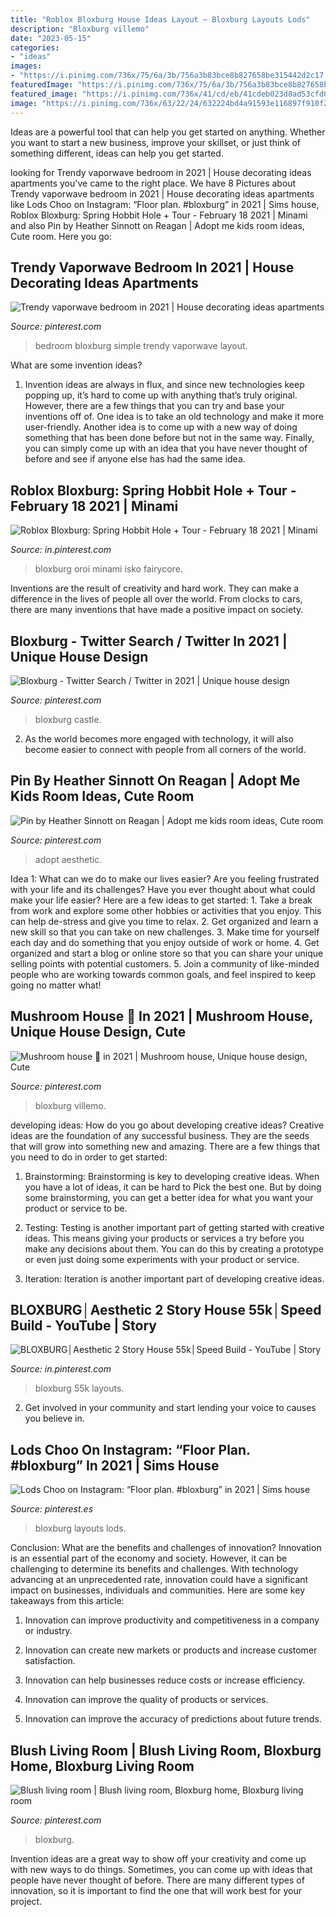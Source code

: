 ```yaml
---
title: "Roblox Bloxburg House Ideas Layout ~ Bloxburg Layouts Lods"
description: "Bloxburg villemo"
date: "2023-05-15"
categories:
- "ideas"
images:
- "https://i.pinimg.com/736x/75/6a/3b/756a3b83bce8b827658be315442d2c17.jpg"
featuredImage: "https://i.pinimg.com/736x/75/6a/3b/756a3b83bce8b827658be315442d2c17.jpg"
featured_image: "https://i.pinimg.com/736x/41/cd/eb/41cdeb023d8ad53cfd08ff4f7bd92c8b.jpg"
image: "https://i.pinimg.com/736x/63/22/24/632224bd4a91593e116897f910f208c1.jpg"
---
```



Ideas are a powerful tool that can help you get started on anything. Whether you want to start a new business, improve your skillset, or just think of something different, ideas can help you get started.

	

		
looking for Trendy vaporwave bedroom in 2021 | House decorating ideas apartments you've came to the right place. We have 8 Pictures about Trendy vaporwave bedroom in 2021 | House decorating ideas apartments like Lods Choo on Instagram: “Floor plan. #bloxburg” in 2021 | Sims house, Roblox Bloxburg: Spring Hobbit Hole + Tour - February 18 2021 | Minami and also Pin by Heather Sinnott on Reagan | Adopt me kids room ideas, Cute room. Here you go:
		
    
## Trendy Vaporwave Bedroom In 2021 | House Decorating Ideas Apartments

<img loading=lazy src="https://i.pinimg.com/736x/97/9b/44/979b442a27965b30491530b2b3b97c99.jpg" onerror="this.onerror=null;this.src='https://tse4.mm.bing.net/th?id=OIP.FNagl1Rs8ipJPQL16g5DywHaFX&amp;pid=15.1';" alt="Trendy vaporwave bedroom in 2021 | House decorating ideas apartments">

_Source: pinterest.com_

>bedroom bloxburg simple trendy vaporwave layout. 

	

What are some invention ideas?
1. Invention ideas are always in flux, and since new technologies keep popping up, it’s hard to come up with anything that’s truly original. However, there are a few things that you can try and base your inventions off of. One idea is to take an old technology and make it more user-friendly. Another idea is to come up with a new way of doing something that has been done before but not in the same way. Finally, you can simply come up with an idea that you have never thought of before and see if anyone else has had the same idea.

    
## Roblox Bloxburg: Spring Hobbit Hole + Tour - February 18 2021 | Minami

<img loading=lazy src="https://i.pinimg.com/736x/56/31/b1/5631b146f5b85a86a74d9011ad459c60.jpg" onerror="this.onerror=null;this.src='https://tse3.mm.bing.net/th?id=OIP.0LX1StJkAumnxKzM5N7rvQHaEK&amp;pid=15.1';" alt="Roblox Bloxburg: Spring Hobbit Hole + Tour - February 18 2021 | Minami">

_Source: in.pinterest.com_

>bloxburg oroi minami isko fairycore. 

	

Inventions are the result of creativity and hard work. They can make a difference in the lives of people all over the world. From clocks to cars, there are many inventions that have made a positive impact on society.

    
## Bloxburg - Twitter Search / Twitter In 2021 | Unique House Design

<img loading=lazy src="https://i.pinimg.com/736x/b3/54/46/b35446ae6d6e010c6775810a8b5a24ea.jpg" onerror="this.onerror=null;this.src='https://tse3.mm.bing.net/th?id=OIP.z1J35SBug_nFbw91r2jgSwHaEo&amp;pid=15.1';" alt="Bloxburg - Twitter Search / Twitter in 2021 | Unique house design">

_Source: pinterest.com_

>bloxburg castle. 

	

2. As the world becomes more engaged with technology, it will also become easier to connect with people from all corners of the world. 

    
## Pin By Heather Sinnott On Reagan | Adopt Me Kids Room Ideas, Cute Room

<img loading=lazy src="https://i.pinimg.com/736x/5c/63/27/5c63278abce29b9b1fe906ce0c2f210f.jpg" onerror="this.onerror=null;this.src='https://tse4.mm.bing.net/th?id=OIP.8gvfyGCFSMNR55kEtMR6WQHaFO&amp;pid=15.1';" alt="Pin by Heather Sinnott on Reagan | Adopt me kids room ideas, Cute room">

_Source: pinterest.com_

>adopt aesthetic. 

	

Idea 1: What can we do to make our lives easier?
Are you feeling frustrated with your life and its challenges? Have you ever thought about what could make your life easier? Here are a few ideas to get started: 1. Take a break from work and explore some other hobbies or activities that you enjoy. This can help de-stress and give you time to relax. 2. Get organized and learn a new skill so that you can take on new challenges. 3. Make time for yourself each day and do something that you enjoy outside of work or home. 4. Get organized and start a blog or online store so that you can share your unique selling points with potential customers. 5. Join a community of like-minded people who are working towards common goals, and feel inspired to keep going no matter what! 
    
## Mushroom House 🏡 In 2021 | Mushroom House, Unique House Design, Cute

<img loading=lazy src="https://i.pinimg.com/736x/41/cd/eb/41cdeb023d8ad53cfd08ff4f7bd92c8b.jpg" onerror="this.onerror=null;this.src='https://tse1.mm.bing.net/th?id=OIP.-h66xxDp9FRl2veiKeR-PQHaG7&amp;pid=15.1';" alt="Mushroom house 🏡 in 2021 | Mushroom house, Unique house design, Cute">

_Source: pinterest.com_

>bloxburg villemo. 

	

developing ideas: How do you go about developing creative ideas?
Creative ideas are the foundation of any successful business. They are the seeds that will grow into something new and amazing. There are a few things that you need to do in order to get started:
1. Brainstorming: Brainstorming is key to developing creative ideas. When you have a lot of ideas, it can be hard to Pick the best one. But by doing some brainstorming, you can get a better idea for what you want your product or service to be.

2. Testing: Testing is another important part of getting started with creative ideas. This means giving your products or services a try before you make any decisions about them. You can do this by creating a prototype or even just doing some experiments with your product or service.

3. Iteration: Iteration is another important part of developing creative ideas.

    
## BLOXBURG│Aesthetic 2 Story House 55k│Speed Build - YouTube | Story

<img loading=lazy src="https://i.pinimg.com/736x/75/6a/3b/756a3b83bce8b827658be315442d2c17.jpg" onerror="this.onerror=null;this.src='https://tse1.mm.bing.net/th?id=OIP.7uiUy5hmRhitdi1uXUSJqwHaFj&amp;pid=15.1';" alt="BLOXBURG│Aesthetic 2 Story House 55k│Speed Build - YouTube | Story">

_Source: in.pinterest.com_

>bloxburg 55k layouts. 

	

2. Get involved in your community and start lending your voice to causes you believe in.

    
## Lods Choo On Instagram: “Floor Plan. #bloxburg” In 2021 | Sims House

<img loading=lazy src="https://i.pinimg.com/736x/45/8c/35/458c3581c57bcc868d260a6822bec2b2.jpg" onerror="this.onerror=null;this.src='https://tse1.mm.bing.net/th?id=OIP.A0T_t-CTtVMPY5jO46oJhwHaHa&amp;pid=15.1';" alt="Lods Choo on Instagram: “Floor plan. #bloxburg” in 2021 | Sims house">

_Source: pinterest.es_

>bloxburg layouts lods. 

	

Conclusion: What are the benefits and challenges of innovation?
Innovation is an essential part of the economy and society. However, it can be challenging to determine its benefits and challenges. With technology advancing at an unprecedented rate, innovation could have a significant impact on businesses, individuals and communities. Here are some key takeaways from this article:
1. Innovation can improve productivity and competitiveness in a company or industry.

2. Innovation can create new markets or products and increase customer satisfaction.

3. Innovation can help businesses reduce costs or increase efficiency.

4. Innovation can improve the quality of products or services.

5. Innovation can improve the accuracy of predictions about future trends.

    
## Blush Living Room | Blush Living Room, Bloxburg Home, Bloxburg Living Room

<img loading=lazy src="https://i.pinimg.com/736x/63/22/24/632224bd4a91593e116897f910f208c1.jpg" onerror="this.onerror=null;this.src='https://tse1.mm.bing.net/th?id=OIP.ERJs8ZN0IaMHqebpL7_YSgHaED&amp;pid=15.1';" alt="Blush living room | Blush living room, Bloxburg home, Bloxburg living room">

_Source: pinterest.com_

>bloxburg. 

	

Invention ideas are a great way to show off your creativity and come up with new ways to do things. Sometimes, you can come up with ideas that people have never thought of before. There are many different types of innovation, so it is important to find the one that will work best for your project.

